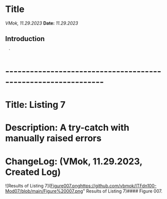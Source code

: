 # Title
*VMok, 11.29.2023*
**Date:** *11.29.2023*

## Introduction

` ` `
# -------------------------------------------------------------- #
# Title: Listing 7
# Description: A try-catch with manually raised errors
# ChangeLog: (VMok, 11.29.2023, Created Log)

![Results of Listing 7]([Figure007.png](https://github.com/vbmok/ITFdn100-Mod07/blob/main/Figure%20007.png)https://github.com/vbmok/ITFdn100-Mod07/blob/main/Figure%20007.png" Results of Listing 7)#### Figure 007. 
